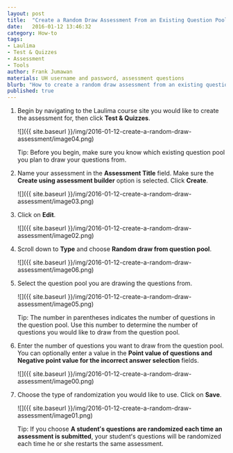 ```yaml
---
layout: post
title:  "Create a Random Draw Assessment From an Existing Question Pool Using The Test & Quizzes Tool"
date:   2016-01-12 13:46:32
category: How-to
tags:
- Laulima
- Test & Quizzes
- Assessment
- Tools
author: Frank Jumawan
materials: UH username and password, assessment questions
blurb: "How to create a random draw assessment from an existing question pool using the Test & Quizzes tool."
published: true
---
```


1. Begin by navigating to the Laulima course site you would like to create the assessment for, then click **Test & Quizzes**.


    ![]({{ site.baseurl }}/img/2016-01-12-create-a-random-draw-assessment/image04.png)

    Tip: Before you begin, make sure you know which existing question pool you plan to draw your questions from.

2. Name your assessment in the **Assessment Title** field. Make sure the **Create using assessment builder** option is selected. Click **Create**.

    ![]({{ site.baseurl }}/img/2016-01-12-create-a-random-draw-assessment/image03.png)

3. Click on **Edit**.

    ![]({{ site.baseurl }}/img/2016-01-12-create-a-random-draw-assessment/image02.png)

4. Scroll down to **Type** and choose **Random draw from question pool**.

    ![]({{ site.baseurl }}/img/2016-01-12-create-a-random-draw-assessment/image06.png)

5. Select the question pool you are drawing the questions from.

    ![]({{ site.baseurl }}/img/2016-01-12-create-a-random-draw-assessment/image05.png)

    Tip: The number in parentheses indicates the number of questions in the question pool. Use this number to determine the number of questions you would like to draw from the question pool.

6. Enter the number of questions you want to draw from the question pool. You can optionally enter a value in the **Point value of questions and Negative point value for the incorrect answer selection** fields.

    ![]({{ site.baseurl }}/img/2016-01-12-create-a-random-draw-assessment/image00.png)

7. Choose the type of randomization you would like to use. Click on **Save**.

    ![]({{ site.baseurl }}/img/2016-01-12-create-a-random-draw-assessment/image01.png)

    Tip: If you choose **A studentʻs questions are randomized each time an assessment is submitted**, your studentʻs questions will be randomized each time he or she restarts the same assessment.
